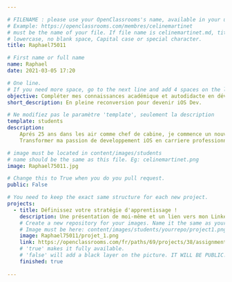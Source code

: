 ```yaml
---

# FILENAME : please use your OpenClassrooms's name, available in your url.
# Example: https://openclassrooms.com/membres/celinemartinet
# must be the name of your file. If file name is celinemartinet.md, title is celinemartinet.
# lowercase, no blank space, Capital case or special character.
title: Raphael75011

# First name or full name
name: Raphael
date: 2021-03-05 17:20

# One line.
# If you need more space, go to the next line and add 4 spaces on the left, as in 'description'.
objective: Compléter mes connaissances académique et autodidacte en développement iOS.
short_description: En pleine reconversion pour devenir iOS Dev.

# Ne modifiez pas le paramètre 'template', seulement la description
template: students
description:
    Aprés 25 ans dans les air comme chef de cabine, je commence un nouveau chapitre.
    Transformer ma passion de developpement iOS en carriere professionnelle.

# image must be located in content/images/students
# name should be the same as this file. Eg: celinemartinet.png
image: Raphael75011.jpg

# Change this to True when you do you pull request.
public: False

# You need to keep the exact same structure for each new project.
projects:
  - title: Définissez votre stratégie d'apprentissage !
    description: Une présentation de moi-même et un lien vers mon LinkedIn.
    # Create a new repository for your images. Name it the same as your nickname and profile picture.
    # Image must be here: content/images/students/yourrepo/project1.png
    image: Raphael75011/projet_1.png
    link: https://openclassrooms.com/fr/paths/69/projects/38/assignment
    # 'true' makes it fully available.
    # 'false' will add a black layer on the picture. IT WILL BE PUBLIC!
    finished: true
 
---
```


